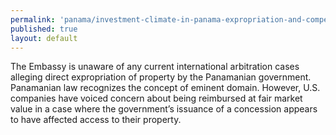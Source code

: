 ```yaml
--- 
permalink: 'panama/investment-climate-in-panama-expropriation-and-compensation.html' 
published: true 
layout: default
---
```

The Embassy is unaware of any current international arbitration cases alleging direct expropriation of property by the Panamanian government. Panamanian law recognizes the concept of eminent domain. However, U.S. companies have voiced concern about being reimbursed at fair market value in a case where the government’s issuance of a concession appears to have affected access to their property.
